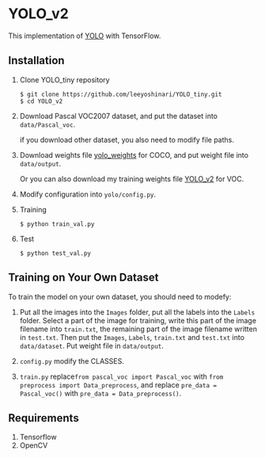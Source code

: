 # YOLO_v2

This implementation of [YOLO](https://arxiv.org/pdf/1506.02640.pdf) with TensorFlow.

## Installation
1. Clone YOLO_tiny repository
	```Shell
	$ git clone https://github.com/leeyoshinari/YOLO_tiny.git
    $ cd YOLO_v2
	```

2. Download Pascal VOC2007 dataset, and put the dataset into `data/Pascal_voc`.

   if you download other dataset, you also need to modify file paths.

3. Download weights file [yolo_weights](https://pan.baidu.com/s/1A4a2pIEGG_ERBwTN3F-jcw) for COCO, and put weight file into `data/output`.

   Or you can also download my training weights file [YOLO_v2](https://pan.baidu.com/s/1Xf-YEAHj2PJ35ImDR-Tthw) for VOC.

4. Modify configuration into `yolo/config.py`.

5. Training
	```Shell
	$ python train_val.py
	```

6. Test
	```Shell
	$ python test_val.py
	```

## Training on Your Own Dataset
To train the model on your own dataset, you should need to modefy:

1. Put all the images into the `Images` folder, put all the labels into the `Labels` folder. Select a part of the image for training, write this part of the image filename into `train.txt`, the remaining part of the image filename written in `test.txt`. Then put the `Images`, `Labels`, `train.txt` and `test.txt` into `data/dataset`. Put weight file in `data/output`.

2. `config.py` modify the CLASSES.

3. `train.py` replace`from pascal_voc import Pascal_voc` with `from preprocess import Data_preprocess`, and replace `pre_data = Pascal_voc()` with `pre_data = Data_preprocess()`.

## Requirements
1. Tensorflow
2. OpenCV
